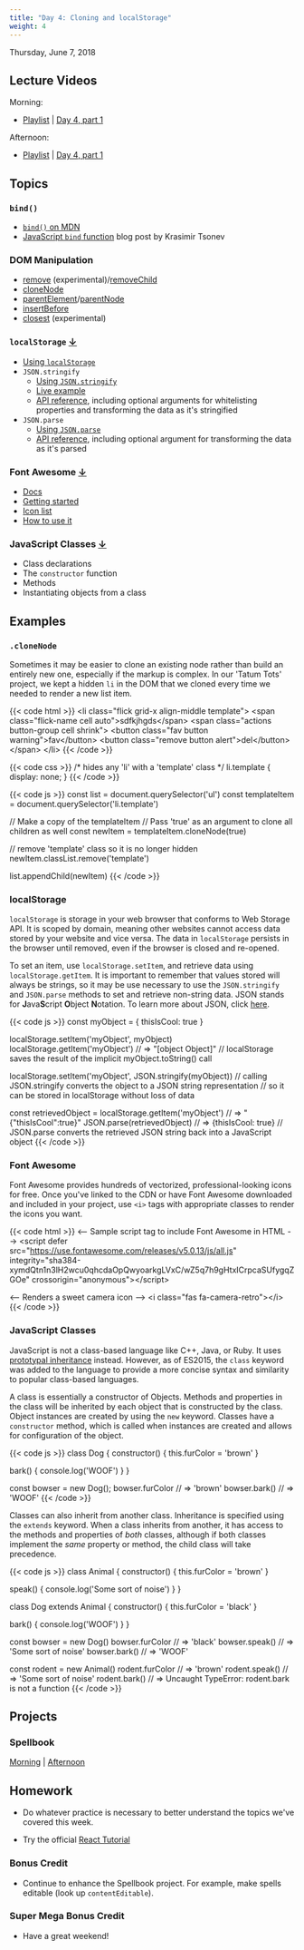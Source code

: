 ```yaml
---
title: "Day 4: Cloning and localStorage"
weight: 4
---
```


<date>Thursday, June 7, 2018</date>

## Lecture Videos

Morning:

* [Playlist](https://www.youtube.com/watch?v=AxtgfBl_yIw&list=PLuT2TqJuwaY-wZ8GKN0bjgCwNVf1WpEGp) | [Day 4, part 1](https://www.youtube.com/watch?v=eEYJ1o8MJ6o&index=37&list=PLuT2TqJuwaY-wZ8GKN0bjgCwNVf1WpEGp)

Afternoon:

* [Playlist](https://www.youtube.com/watch?v=GOQvgEk9IBM&list=PLuT2TqJuwaY90mQ7meSdhHMX6FbfCaLNA) | [Day 4, part 1](https://www.youtube.com/watch?v=ALB4iyvwGUM&t=0s&list=PLuT2TqJuwaY90mQ7meSdhHMX6FbfCaLNA&index=43)

## Topics

### `bind()`

* [`bind()` on MDN](https://developer.mozilla.org/en-US/docs/Web/JavaScript/Reference/Global_objects/Function/bind)
* [JavaScript `bind` function](http://krasimirtsonev.com/blog/article/JavaScript-bind-function-setting-a-scope) blog post by Krasimir Tsonev

### DOM Manipulation

* [remove](https://developer.mozilla.org/en-US/docs/Web/API/ChildNode/remove) (experimental)/[removeChild](https://developer.mozilla.org/en-US/docs/Web/API/Node/removeChild)
* [cloneNode](https://developer.mozilla.org/en-US/docs/Web/API/Node/cloneNode)
* [parentElement](https://developer.mozilla.org/en-US/docs/Web/API/Node/parentElement)/[parentNode](https://developer.mozilla.org/en-US/docs/Web/API/Node/parentNode)
* [insertBefore](https://developer.mozilla.org/en-US/docs/Web/API/Node/insertBefore)
* [closest](https://developer.mozilla.org/en-US/docs/Web/API/Element/closest) (experimental)

### `localStorage` [↓](#localstorage)
* [Using `localStorage`](https://www.smashingmagazine.com/2010/10/local-storage-and-how-to-use-it/)
* `JSON.stringify`
  * [Using `JSON.stringify`](http://www.dyn-web.com/tutorials/php-js/json/stringify.php)
  * [Live example](http://jsfiddle.net/queryj/hLkUz/)
  * [API reference](https://developer.mozilla.org/en-US/docs/Web/JavaScript/Reference/Global_Objects/JSON/stringify), including optional arguments for whitelisting properties and transforming the data as it's stringified
* `JSON.parse`
  * [Using `JSON.parse`](http://www.dyn-web.com/tutorials/php-js/json/parse.php)
  * [API reference](https://developer.mozilla.org/en-US/docs/Web/JavaScript/Reference/Global_Objects/JSON/parse), including optional argument for transforming the data as it's parsed

### Font Awesome [↓](#font-awesome)
* [Docs](https://fontawesome.com/)
* [Getting started](https://fontawesome.com/get-started/svg-with-js)
* [Icon list](https://fontawesome.com/icons?d=gallery&m=free)
* [How to use it](https://fontawesome.com/how-to-use/svg-with-js)

### JavaScript Classes [↓](#javascript-classes)
* Class declarations
* The `constructor` function
* Methods
* Instantiating objects from a class

## Examples

### `.cloneNode`
Sometimes it may be easier to clone an existing node rather than build an entirely new one, especially if the markup is complex.  In our 'Tatum Tots' project, we kept a hidden `li` in the DOM that we cloned every time we needed to render a new list item.

{{< code html >}}
&lt;li class="flick grid-x align-middle template"&gt;
  &lt;span class="flick-name cell auto"&gt;sdfkjhgds&lt;/span&gt;
  &lt;span class="actions button-group cell shrink"&gt;
    &lt;button class="fav button warning"&gt;fav&lt;/button&gt;
    &lt;button class="remove button alert"&gt;del&lt;/button&gt;
  &lt;/span&gt;
&lt;/li&gt;
{{< /code >}}

{{< code css >}}
/* hides any 'li' with a 'template' class */
li.template {
  display: none;
}
{{< /code >}}

{{< code js >}}
const list = document.querySelector('ul')
const templateItem = document.querySelector('li.template')

// Make a copy of the templateItem
// Pass 'true' as an argument to clone all children as well
const newItem = templateItem.cloneNode(true)

// remove 'template' class so it is no longer hidden
newItem.classList.remove('template')

list.appendChild(newItem)
{{< /code >}}

### localStorage

`localStorage` is storage in your web browser that conforms to Web Storage API.  It is scoped by domain, meaning other websites cannot access data stored by your website and vice versa.  The data in `localStorage` persists in the browser until removed, even if the browser is closed and re-opened.

To set an item, use `localStorage.setItem`, and retrieve data using `localStorage.getItem`.  It is important to remember that values stored will always be strings, so it may be use necessary to use the `JSON.stringify` and `JSON.parse` methods to set and retrieve non-string data.  JSON stands for **J**ava**S**cript **O**bject **N**otation.  To learn more about JSON, click [here](https://www.w3schools.com/js/js_json_intro.asp).

{{< code js >}}
const myObject = {
  thisIsCool: true
}

localStorage.setItem('myObject', myObject)
localStorage.getItem('myObject') // => "[object Object]"
// localStorage saves the result of the implicit myObject.toString() call

localStorage.setItem('myObject', JSON.stringify(myObject))
// calling JSON.stringify converts the object to a JSON string representation
// so it can be stored in localStorage without loss of data

const retrievedObject = localStorage.getItem('myObject') // => "{"thisIsCool":true}"
JSON.parse(retrievedObject) // => {thisIsCool: true}
// JSON.parse converts the retrieved JSON string back into a JavaScript object
{{< /code >}}

### Font Awesome

Font Awesome provides hundreds of vectorized, professional-looking icons for free.  Once you've linked to the CDN or have Font Awesome downloaded and included in your project, use `<i>` tags with appropriate classes to render the icons you want.

{{< code html >}}
&lt;-- Sample script tag to include Font Awesome in HTML --&gt;
&lt;script defer src=&quot;https://use.fontawesome.com/releases/v5.0.13/js/all.js&quot; integrity=&quot;sha384-xymdQtn1n3lH2wcu0qhcdaOpQwyoarkgLVxC/wZ5q7h9gHtxICrpcaSUfygqZGOe&quot; crossorigin=&quot;anonymous&quot;&gt;&lt;/script&gt;

&lt;-- Renders a sweet camera icon --&gt;
&lt;i class=&quot;fas fa-camera-retro&quot;&gt;&lt;/i&gt;
{{< /code >}}


### JavaScript Classes

JavaScript is not a class-based language like C++, Java, or Ruby.  It uses [prototypal inheritance](https://developer.mozilla.org/en-US/docs/Web/JavaScript/Inheritance_and_the_prototype_chain) instead.  However, as of ES2015, the `class` keyword was added to the language to provide a more concise syntax and similarity to popular class-based languages.

A class is essentially a constructor of Objects.  Methods and properties in the class will be inherited by each object that is constructed by the class.  Object instances are created by using the `new` keyword.  Classes have a `constructor` method, which is called when instances are created and allows for configuration of the object.

{{< code js >}}
class Dog {
  constructor() {
    this.furColor = 'brown'
  }

  bark() {
    console.log('WOOF')
  }
}

const bowser = new Dog();
bowser.furColor // => 'brown'
bowser.bark()   // => 'WOOF'
{{< /code >}}

Classes can also inherit from another class.  Inheritance is specified using the `extends` keyword.  When a class inherits from another, it has access to the methods and properties of *both* classes, although if both classes implement the *same* property or method, the child class will take precedence.

{{< code js >}}
class Animal {
  constructor() {
    this.furColor = 'brown'
  }

  speak() {
    console.log('Some sort of noise')
  }
}

class Dog extends Animal {
  constructor() {
    this.furColor = 'black'
  }

  bark() {
    console.log('WOOF')
  }
}

const bowser = new Dog()
bowser.furColor // => 'black'
bowser.speak()  // => 'Some sort of noise'
bowser.bark()   // => 'WOOF'

const rodent = new Animal()
rodent.furColor // => 'brown'
rodent.speak()  // => 'Some sort of noise'
rodent.bark()   // => Uncaught TypeError: rodent.bark is not a function
{{< /code >}}


## Projects

### Spellbook

[Morning](https://github.com/xtbc18s2/spellbook) | [Afternoon](https://github.com/xtbc18s2/spellbook/tree/afternoon)

## Homework

* Do whatever practice is necessary to better understand the topics we've covered this week.

* Try the official [React Tutorial](https://reactjs.org/tutorial/tutorial.html)

### Bonus Credit

* Continue to enhance the Spellbook project. For example, make spells editable (look up `contentEditable`).

### Super Mega Bonus Credit

* Have a great weekend!
